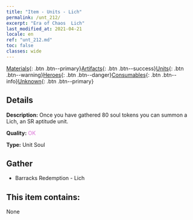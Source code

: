 ```yaml
---
title: "Item - Units - Lich"
permalink: /unt_212/
excerpt: "Era of Chaos  Lich"
last_modified_at: 2021-04-21
locale: en
ref: "unt_212.md"
toc: false
classes: wide
---
```

 [Materials](/Items/){: .btn .btn--primary}[Artifacts](/Items/Artifacts/){: .btn .btn--success}[Units](/Items/Units/){: .btn .btn--warning}[Heroes](/Items/Heroes/){: .btn .btn--danger}[Consumables](/Items/Consumables/){: .btn .btn--info}[Unknown](/Items/Unknown/){: .btn .btn--primary}

## Details
 **Description:** Once you have gathered 80 soul tokens you can summon a Lich, an SR aptitude unit.

 **Quality:** <span style="color: #DA70D6">OK</span>

 **Type:** Unit Soul

## Gather

*    Barracks Redemption - Lich 

## This item contains:

  None

